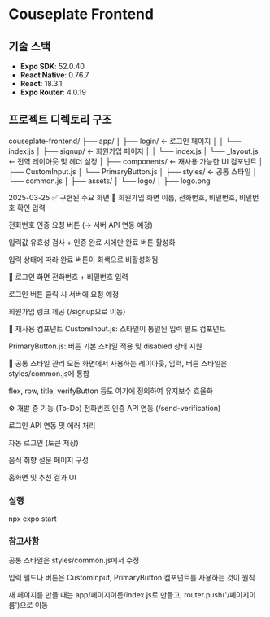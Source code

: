 # Couseplate Frontend

## 기술 스택

- **Expo SDK**: 52.0.40
- **React Native**: 0.76.7
- **React**: 18.3.1
- **Expo Router**: 4.0.19

## 프로젝트 디렉토리 구조

couseplate-frontend/
├── app/
│   ├── login/              ← 로그인 페이지
│   │   └── index.js
│   ├── signup/             ← 회원가입 페이지
│   │   └── index.js
│   └── _layout.js          ← 전역 레이아웃 및 헤더 설정
│
├── components/             ← 재사용 가능한 UI 컴포넌트
│   ├── CustomInput.js
│   └── PrimaryButton.js
│
├── styles/                 ← 공통 스타일
│   └── common.js
│
├── assets/
│   └── logo/
│       ├── logo.png

2025-03-25
✅ 구현된 주요 화면
🔐 회원가입 화면
이름, 전화번호, 비밀번호, 비밀번호 확인 입력

전화번호 인증 요청 버튼 (→ 서버 API 연동 예정)

입력값 유효성 검사 + 인증 완료 시에만 완료 버튼 활성화

입력 상태에 따라 완료 버튼이 회색으로 비활성화됨

🔑 로그인 화면
전화번호 + 비밀번호 입력

로그인 버튼 클릭 시 서버에 요청 예정

회원가입 링크 제공 (/signup으로 이동)

🧩 재사용 컴포넌트
CustomInput.js: 스타일이 통일된 입력 필드 컴포넌트

PrimaryButton.js: 버튼 기본 스타일 적용 및 disabled 상태 지원

🎨 공통 스타일 관리
모든 화면에서 사용하는 레이아웃, 입력, 버튼 스타일은 styles/common.js에 통합

flex, row, title, verifyButton 등도 여기에 정의하여 유지보수 효율화

⚙️ 개발 중 기능 (To-Do)
 전화번호 인증 API 연동 (/send-verification)

 로그인 API 연동 및 에러 처리

 자동 로그인 (토큰 저장)

 음식 취향 설문 페이지 구성

 홈화면 및 추천 결과 UI
 
### 실행
npx expo start
### 참고사항
공통 스타일은 styles/common.js에서 수정

입력 필드나 버튼은 CustomInput, PrimaryButton 컴포넌트를 사용하는 것이 원칙

새 페이지를 만들 때는 app/페이지이름/index.js로 만들고, router.push('/페이지이름')으로 이동
